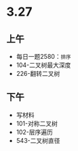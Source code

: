# 3.27

## 上午

- 每日一题2580：`排序`
- 104-二叉树最大深度
- 226-翻转二叉树

## 下午

- 写材料
- 101-对称二叉树
- 102-层序遍历
- 543-二叉树直径